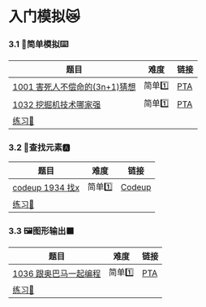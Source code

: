 # 入门模拟:crying_cat_face:



### 3.1 :bug:简单模拟:keyboard:

| 题目                                                         | 难度      | 链接                                                         |
| ------------------------------------------------------------ | --------- | ------------------------------------------------------------ |
| [1001 害死人不偿命的(3n+1)猜想](1001%20害死人不偿命的(3n+1)猜想.cpp) | 简单:one: | [PTA](https://pintia.cn/problem-sets/994805260223102976/problems/994805325918486528) |
| [1032 挖掘机技术哪家强](1032%20挖掘机技术哪家强.cpp)         | 简单:one: | [PTA](https://pintia.cn/problem-sets/994805260223102976/problems/994805289432236032) |
| [练习:bus:](http://codeup.cn/contest.php?cid=100000575)      |           |                                                              |



### 3.2 :elephant:查找元素:a:

| 题目                                                    | 难度      | 链接                                                 |
| ------------------------------------------------------- | --------- | ---------------------------------------------------- |
| [codeup 1934 找x](codeup%201934%20找x.cpp)              | 简单:one: | [Codeup](http://codeup.cn/contest.php?cid=100000576) |
| [练习:bus:](http://codeup.cn/contest.php?cid=100000576) |           |                                                      |



### 3.3 :framed_picture:图形输出:black_large_square:

| 题目                                                    | 难度      | 链接                                                         |
| ------------------------------------------------------- | --------- | ------------------------------------------------------------ |
| [1036 跟奥巴马一起编程](1036%20跟奥巴马一起编程.cpp)    | 简单:one: | [PTA](https://pintia.cn/problem-sets/994805260223102976/problems/994805285812551680) |
| [练习:bus:](http://codeup.cn/contest.php?cid=100000577) |           |                                                              |

